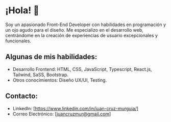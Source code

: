 # ¡Hola! 👋
Soy un apasionado Front-End Developer con habilidades en programación y un ojo agudo para el diseño. Me especializo en el desarrollo web, centrándome en la creación de experiencias de usuario excepcionales y funcionales.

## Algunas de mis habilidades:

- Desarrollo Frontend: HTML, CSS, JavaScript, Typescript, React.js, Tailwind, SaSS, Bootstrap. 
- Otros conocimientos: Diseño UX/UI, Testing.
  
## Contacto:
- LinkedIn: [https://www.linkedin.com/in/juan-cruz-murguia/]
- Correo Electrónico: [juancruzmur@gmail.com]

